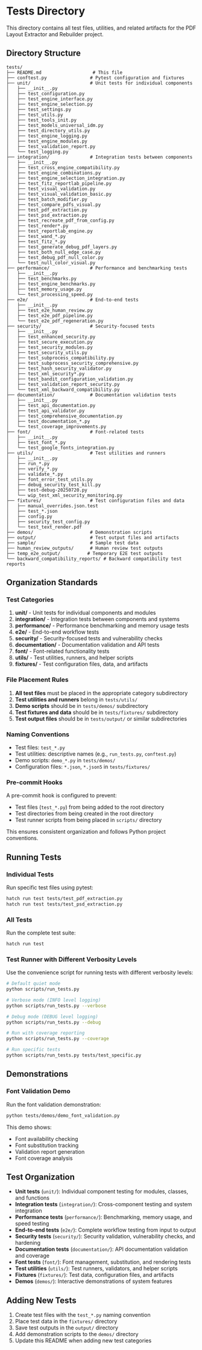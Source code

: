 # Tests Directory

This directory contains all test files, utilities, and related artifacts for the PDF Layout Extractor and Rebuilder project.

## Directory Structure

```
tests/
├── README.md                   # This file
├── conftest.py                # Pytest configuration and fixtures
├── unit/                      # Unit tests for individual components
│   ├── __init__.py
│   ├── test_configuration.py
│   ├── test_engine_interface.py
│   ├── test_engine_selection.py
│   ├── test_settings.py
│   ├── test_utils.py
│   ├── test_tools_init.py
│   ├── test_models_universal_idm.py
│   ├── test_directory_utils.py
│   ├── test_engine_logging.py
│   ├── test_engine_modules.py
│   ├── test_validation_report.py
│   └── test_logging.py
├── integration/               # Integration tests between components
│   ├── __init__.py
│   ├── test_cross_engine_compatibility.py
│   ├── test_engine_combinations.py
│   ├── test_engine_selection_integration.py
│   ├── test_fitz_reportlab_pipeline.py
│   ├── test_visual_validation.py
│   ├── test_visual_validation_basic.py
│   ├── test_batch_modifier.py
│   ├── test_compare_pdfs_visual.py
│   ├── test_pdf_extraction.py
│   ├── test_psd_extraction.py
│   ├── test_recreate_pdf_from_config.py
│   ├── test_render*.py
│   ├── test_reportlab_engine.py
│   ├── test_wand_*.py
│   ├── test_fitz_*.py
│   ├── test_generate_debug_pdf_layers.py
│   ├── test_both_null_edge_case.py
│   ├── test_debug_pdf_null_color.py
│   └── test_null_color_visual.py
├── performance/               # Performance and benchmarking tests
│   ├── __init__.py
│   ├── test_benchmarks.py
│   ├── test_engine_benchmarks.py
│   ├── test_memory_usage.py
│   └── test_processing_speed.py
├── e2e/                       # End-to-end tests
│   ├── __init__.py
│   ├── test_e2e_human_review.py
│   ├── test_e2e_pdf_pipeline.py
│   └── test_e2e_pdf_regeneration.py
├── security/                  # Security-focused tests
│   ├── __init__.py
│   ├── test_enhanced_security.py
│   ├── test_secure_execution.py
│   ├── test_security_modules.py
│   ├── test_security_utils.py
│   ├── test_subprocess_compatibility.py
│   ├── test_subprocess_security_comprehensive.py
│   ├── test_hash_security_validator.py
│   ├── test_xml_security*.py
│   ├── test_bandit_configuration_validation.py
│   ├── test_validation_report_security.py
│   └── test_xml_backward_compatibility.py
├── documentation/             # Documentation validation tests
│   ├── __init__.py
│   ├── test_api_documentation.py
│   ├── test_api_validator.py
│   ├── test_comprehensive_documentation.py
│   ├── test_documentation_*.py
│   └── test_coverage_improvements.py
├── font/                      # Font-related tests
│   ├── __init__.py
│   ├── test_font_*.py
│   └── test_google_fonts_integration.py
├── utils/                     # Test utilities and runners
│   ├── __init__.py
│   ├── run_*.py
│   ├── verify_*.py
│   ├── validate_*.py
│   ├── font_error_test_utils.py
│   ├── debug_security_test_kill.py
│   ├── test-debug-20250720.py
│   └── wip_test_xml_security_monitoring.py
├── fixtures/                  # Test configuration files and data
│   ├── manual_overrides.json.test
│   ├── test_*.json
│   ├── config.py
│   ├── security_test_config.py
│   └── test_text_render.pdf
├── demos/                     # Demonstration scripts
├── output/                    # Test output files and artifacts
├── sample/                    # Sample test data
├── human_review_outputs/      # Human review test outputs
├── temp_e2e_output/          # Temporary E2E test outputs
└── backward_compatibility_reports/ # Backward compatibility test reports
```

## Organization Standards

### Test Categories

1. **unit/** - Unit tests for individual components and modules
2. **integration/** - Integration tests between components and systems
3. **performance/** - Performance benchmarking and memory usage tests
4. **e2e/** - End-to-end workflow tests
5. **security/** - Security-focused tests and vulnerability checks
6. **documentation/** - Documentation validation and API tests
7. **font/** - Font-related functionality tests
8. **utils/** - Test utilities, runners, and helper scripts
9. **fixtures/** - Test configuration files, data, and artifacts

### File Placement Rules

1. **All test files** must be placed in the appropriate category subdirectory
2. **Test utilities and runners** belong in `tests/utils/`
3. **Demo scripts** should be in `tests/demos/` subdirectory
4. **Test fixtures and data** should be in `tests/fixtures/` subdirectory
5. **Test output files** should be in `tests/output/` or similar subdirectories

### Naming Conventions

- Test files: `test_*.py`
- Test utilities: descriptive names (e.g., `run_tests.py`, `conftest.py`)
- Demo scripts: `demo_*.py` in `tests/demos/`
- Configuration files: `*.json`, `*.json5` in `tests/fixtures/`

### Pre-commit Hooks

A pre-commit hook is configured to prevent:

- Test files (`test_*.py`) from being added to the root directory
- Test directories from being created in the root directory
- Test runner scripts from being placed in `scripts/` directory

This ensures consistent organization and follows Python project conventions.

## Running Tests

### Individual Tests

Run specific test files using pytest:

```bash
hatch run test tests/test_pdf_extraction.py
hatch run test tests/test_psd_extraction.py
```

### All Tests

Run the complete test suite:

```bash
hatch run test
```

### Test Runner with Different Verbosity Levels

Use the convenience script for running tests with different verbosity levels:

```bash
# Default quiet mode
python scripts/run_tests.py

# Verbose mode (INFO level logging)
python scripts/run_tests.py --verbose

# Debug mode (DEBUG level logging)
python scripts/run_tests.py --debug

# Run with coverage reporting
python scripts/run_tests.py --coverage

# Run specific tests
python scripts/run_tests.py tests/test_specific.py
```

## Demonstrations

### Font Validation Demo

Run the font validation demonstration:

```bash
python tests/demos/demo_font_validation.py
```

This demo shows:

- Font availability checking
- Font substitution tracking
- Validation report generation
- Font coverage analysis

## Test Organization

- **Unit tests** (`unit/`): Individual component testing for modules, classes, and functions
- **Integration tests** (`integration/`): Cross-component testing and system integration
- **Performance tests** (`performance/`): Benchmarking, memory usage, and speed testing
- **End-to-end tests** (`e2e/`): Complete workflow testing from input to output
- **Security tests** (`security/`): Security validation, vulnerability checks, and hardening
- **Documentation tests** (`documentation/`): API documentation validation and coverage
- **Font tests** (`font/`): Font management, substitution, and rendering tests
- **Test utilities** (`utils/`): Test runners, validators, and helper scripts
- **Fixtures** (`fixtures/`): Test data, configuration files, and artifacts
- **Demos** (`demos/`): Interactive demonstrations of system features

## Adding New Tests

1. Create test files with the `test_*.py` naming convention
2. Place test data in the `fixtures/` directory
3. Save test outputs in the `output/` directory
4. Add demonstration scripts to the `demos/` directory
5. Update this README when adding new test categories
